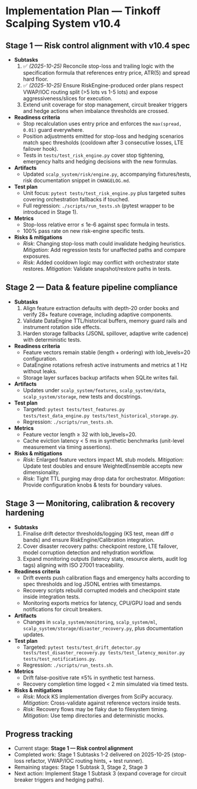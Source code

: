 # Implementation Plan — Tinkoff Scalping System v10.4

## Stage 1 — Risk control alignment with v10.4 spec
- **Subtasks**
  1. ✅ *(2025-10-25)* Reconcile stop-loss and trailing logic with the specification formula that references entry price, ATR(5) and spread hard floor.
  2. ✅ *(2025-10-25)* Ensure RiskEngine-produced order plans respect VWAP/IOC routing split (>5 lots vs 1-5 lots) and expose aggressiveness/slices for execution.
  3. Extend unit coverage for stop management, circuit breaker triggers and hedge actions when imbalance thresholds are crossed.
- **Readiness criteria**
  - Stop recalculation uses entry price and enforces the `max(spread, 0.01)` guard everywhere.
  - Position adjustments emitted for stop-loss and hedging scenarios match spec thresholds (cooldown after 3 consecutive losses, LTE failover hook).
  - Tests in `tests/test_risk_engine.py` cover stop tightening, emergency halts and hedging decisions with the new formulas.
- **Artifacts**
  - Updated `scalp_system/risk/engine.py`, accompanying fixtures/tests, risk documentation snippet in `CHANGELOG.md`.
- **Test plan**
  - Unit focus: `pytest tests/test_risk_engine.py` plus targeted suites covering orchestration fallbacks if touched.
  - Full regression: `./scripts/run_tests.sh` (pytest wrapper to be introduced in Stage 1).
- **Metrics**
  - Stop-loss relative error ≤ 1e-6 against spec formula in tests.
  - 100% pass rate on new risk-engine specific tests.
- **Risks & mitigations**
  - *Risk*: Changing stop-loss math could invalidate hedging heuristics. *Mitigation*: Add regression tests for unaffected paths and compare exposures.
  - *Risk*: Added cooldown logic may conflict with orchestrator state restores. *Mitigation*: Validate snapshot/restore paths in tests.

## Stage 2 — Data & feature pipeline compliance
- **Subtasks**
  1. Align feature extraction defaults with depth-20 order books and verify 28+ feature coverage, including adaptive components.
  2. Validate DataEngine TTL/historical buffers, memory guard rails and instrument rotation side effects.
  3. Harden storage fallbacks (JSONL spillover, adaptive write cadence) with deterministic tests.
- **Readiness criteria**
  - Feature vectors remain stable (length + ordering) with lob_levels=20 configuration.
  - DataEngine rotations refresh active instruments and metrics at 1 Hz without leaks.
  - Storage layer surfaces backup artifacts when SQLite writes fail.
- **Artifacts**
  - Updates under `scalp_system/features`, `scalp_system/data`, `scalp_system/storage`, new tests and docstrings.
- **Test plan**
  - Targeted: `pytest tests/test_features.py tests/test_data_engine.py tests/test_historical_storage.py`.
  - Regression: `./scripts/run_tests.sh`.
- **Metrics**
  - Feature vector length ≥ 32 with lob_levels=20.
  - Cache eviction latency < 5 ms in synthetic benchmarks (unit-level measurement via timing assertions).
- **Risks & mitigations**
  - *Risk*: Enlarged feature vectors impact ML stub models. *Mitigation*: Update test doubles and ensure WeightedEnsemble accepts new dimensionality.
  - *Risk*: Tight TTL purging may drop data for orchestrator. *Mitigation*: Provide configuration knobs & tests for boundary values.

## Stage 3 — Monitoring, calibration & recovery hardening
- **Subtasks**
  1. Finalise drift detector thresholds/logging (KS test, mean diff σ bands) and ensure RiskEngine/Calibration integration.
  2. Cover disaster recovery paths: checkpoint restore, LTE failover, model corruption detection and rehydration workflow.
  3. Expand monitoring outputs (latency stats, resource alerts, audit log tags) aligning with ISO 27001 traceability.
- **Readiness criteria**
  - Drift events push calibration flags and emergency halts according to spec thresholds and log JSONL entries with timestamps.
  - Recovery scripts rebuild corrupted models and checkpoint state inside integration tests.
  - Monitoring exports metrics for latency, CPU/GPU load and sends notifications for circuit breakers.
- **Artifacts**
  - Changes in `scalp_system/monitoring`, `scalp_system/ml`, `scalp_system/storage/disaster_recovery.py`, plus documentation updates.
- **Test plan**
  - Targeted: `pytest tests/test_drift_detector.py tests/test_disaster_recovery.py tests/test_latency_monitor.py tests/test_notifications.py`.
  - Regression: `./scripts/run_tests.sh`.
- **Metrics**
  - Drift false-positive rate ≤5% in synthetic test harness.
  - Recovery completion time logged < 2 min simulated via timed tests.
- **Risks & mitigations**
  - *Risk*: Mock KS implementation diverges from SciPy accuracy. *Mitigation*: Cross-validate against reference vectors inside tests.
  - *Risk*: Recovery flows may be flaky due to filesystem timing. *Mitigation*: Use temp directories and deterministic mocks.

## Progress tracking
- Current stage: **Stage 1 — Risk control alignment**
- Completed work: Stage 1 Subtasks 1-2 delivered on 2025-10-25 (stop-loss refactor, VWAP/IOC routing hints, + test runner).
- Remaining stages: Stage 1 Subtask 3, Stage 2, Stage 3
- Next action: Implement Stage 1 Subtask 3 (expand coverage for circuit breaker triggers and hedging paths).
